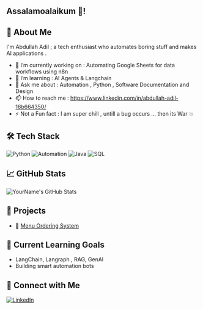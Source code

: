## Assalamoalaikum 👋!

## 💼 About Me  
I'm Abdullah Adil ; a tech enthusiast who automates boring stuff and makes AI applications . 

- 🔭 I’m currently working on : Automating Google Sheets for data workflows using n8n
- 🌱 I’m learning : AI Agents & Langchain 
- 💬 Ask me about : Automation , Python , Software Documentation and Design
- 📫 How to reach me : https://www.linkedin.com/in/abdullah-adil-16b664350/
- ⚡ Not a Fun fact : I am super chill , untill a bug occurs ... then its War 💥

## 🛠️ Tech Stack
![Python](https://img.shields.io/badge/Python-3670A0?style=for-the-badge&logo=python&logoColor=ffdd54)
![Automation](https://img.shields.io/badge/Automation-grey?style=for-the-badge&logo=gear&logoColor=white)
![Java](https://img.shields.io/badge/Java-007396?style=for-the-badge&logo=java&logoColor=white)
![SQL](https://img.shields.io/badge/SQL-336791?style=for-the-badge&logo=postgresql&logoColor=white)


## 📈 GitHub Stats
![YourName's GitHub Stats](https://github-readme-stats.vercel.app/api?username=YourUsername&show_icons=true&theme=radical)

## 🚀 Projects
- 🔹 [Menu Ordering System](https://github.com/yourusername/project-name)

## 🧠 Current Learning Goals
- LangChain, Langraph , RAG, GenAI
- Building smart automation bots

## 🔗 Connect with Me
[![LinkedIn](https://img.shields.io/badge/LinkedIn-blue?style=for-the-badge&logo=linkedin)](https://www.linkedin.com/in/abdullah-adil-16b664350/)
